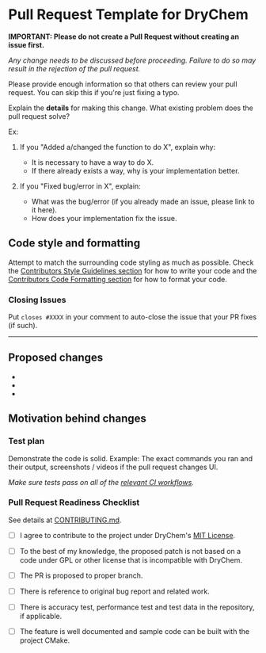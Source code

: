 # Pull Request Template for DryChem

**IMPORTANT: Please do not create a Pull Request without creating an issue first.**

*Any change needs to be discussed before proceeding. Failure to do so may result in the rejection of the pull request.*

Please provide enough information so that others can review your pull request. You can skip this if you're just fixing a typo.

Explain the **details** for making this change. What existing problem does the pull request solve?

Ex:

1. If you "Added a/changed the function to do X", explain why:

    - It is necessary to have a way to do X.
    - If there already exists a way, why is your implementation better.

2. If you "Fixed bug/error in X", explain:

    - What was the bug/error (if you already made an issue, please link to it here).
    - How does your implementation fix the issue.

## Code style and formatting

Attempt to match the surrounding code styling as much as possible. Check the [Contributors Style Guidelines section](https://github.com/crdrisko/drychem/blob/main/.github/CONTRIBUTING.md#Style-guidelines) for how to write your code and the [Contributors Code Formatting section](https://github.com/crdrisko/drychem/blob/main/.github/CONTRIBUTING.md#Code-formatting) for how to format your code.

### Closing Issues

Put `closes #XXXX` in your comment to auto-close the issue that your PR fixes (if such).

---

## Proposed changes

-
-
-

## Motivation behind changes

### Test plan

Demonstrate the code is solid. Example: The exact commands you ran and their output, screenshots / videos if the pull request changes UI.

*Make sure tests pass on all of the [relevant CI workflows](https://github.com/crdrisko/drychem/blob/main/.github/workflows/cmake.yml).*

### Pull Request Readiness Checklist

See details at [CONTRIBUTING.md](https://github.com/crdrisko/drychem/blob/main/.github/CONTRIBUTING.md).

- [ ] I agree to contribute to the project under DryChem's [MIT License](https://github.com/crdrisko/drychem/blob/main/LICENSE).

- [ ] To the best of my knowledge, the proposed patch is not based on a code under GPL or other license that is incompatible with DryChem.

- [ ] The PR is proposed to proper branch.

- [ ] There is reference to original bug report and related work.

- [ ] There is accuracy test, performance test and test data in the repository, if applicable.

- [ ] The feature is well documented and sample code can be built with the project CMake.

